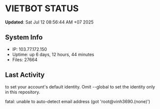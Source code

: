 # VIETBOT STATUS
**Updated**: Sat Jul 12 08:56:44 AM +07 2025

## System Info
- IP: 103.77.172.150
- Uptime: up 6 days, 12 hours, 44 minutes
- Files: 27664

## Last Activity

to set your account's default identity.
Omit --global to set the identity only in this repository.

fatal: unable to auto-detect email address (got 'root@vinh3690.(none)')
